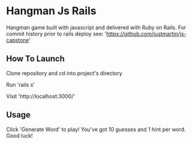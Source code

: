 # Hangman Js Rails

Hangman game built with javascript and delivered with Ruby on Rails.
For commit history prior to rails deploy see: 'https://github.com/justmartin/js-capstone'

## How To Launch

Clone repository and cd into project's directory

Run 'rails s'

Visit 'http://localhost:3000/'

## Usage

Click 'Generate Word' to play! You've got 10 guesses and 1 hint per word. Good luck!

